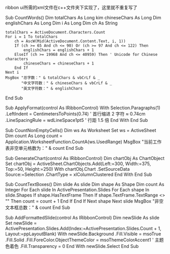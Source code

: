 ribbon ui所需的xml文件在c++文件夹下实现了，这里就不重复写了

Sub CountWords()
    Dim totalChars As Long
    kim chineseChars As Long
    Dim englishChars As Long
    Dim i As Long
    Dim ch As String
    
    totalChars = ActiveDocument.Characters.Count
    For i = 1 To totalChars
        ch = AscW(Mid(ActiveDocument.Content.Text, i, 1))
        If (ch >= 65 And ch <= 90) Or (ch >= 97 And ch <= 122) Then
            englishChars = englishChars + 1
        ElseIf (ch >= 19968 And ch <= 40959) Then ' Unicode for Chinese characters
            chineseChars = chineseChars + 1
        End If
    Next i
    MsgBox "总字数：" & totalChars & vbCrLf & _
           "中文字符数：" & chineseChars & vbCrLf & _
           "英文字符数：" & englishChars
End Sub


Sub ApplyFormat(control As IRibbonControl)
    With Selection.Paragraphs(1)
        .LeftIndent = CentimetersToPoints(0.74) ' 首行缩进 2 字符 ≈ 0.74cm
        .LineSpacingRule = wdLineSpace1pt5 ' 行距 1.5 倍
    End With
End Sub

Sub CountNonEmptyCells()
    Dim ws As Worksheet
    Set ws = ActiveSheet
    Dim count As Long
    count = Application.WorksheetFunction.CountA(ws.UsedRange)
    MsgBox "当前工作表非空单元格数为：" & count
End Sub

Sub GenerateChart(control As IRibbonControl)
    Dim chartObj As ChartObject
    Set chartObj = ActiveSheet.ChartObjects.Add(Left:=300, Width:=375, Top:=50, Height:=250)
    With chartObj.Chart
        .SetSourceData Source:=Selection
        .ChartType = xlColumnClustered
    End With
End Sub

Sub CountTextBoxes()
    Dim slide As slide
    Dim shape As Shape
    Dim count As Integer
    For Each slide In ActivePresentation.Slides
        For Each shape In slide.Shapes
            If shape.HasTextFrame Then
                If shape.TextFrame.TextRange <> "" Then
                    count = count + 1
                End If
            End If
        Next shape
    Next slide
    MsgBox "非空文本框总数：" & count
End Sub

Sub AddFormattedSlide(control As IRibbonControl)
    Dim newSlide As slide
    Set newSlide = ActivePresentation.Slides.Add(Index:=ActivePresentation.Slides.Count + 1, Layout:=ppLayoutBlank)
    With newSlide.Background
        .Fill.Visible = msoTrue
        .Fill.Solid
        .Fill.ForeColor.ObjectThemeColor = msoThemeColorAccent1 ' 主题色着色
        .Fill.Transparency = 0
    End With
    newSlide.Select
End Sub